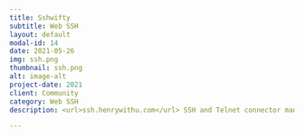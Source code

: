 ```yaml
---
title: Sshwifty
subtitle: Web SSH
layout: default
modal-id: 14
date: 2021-05-26
img: ssh.png
thumbnail: ssh.png
alt: image-alt
project-date: 2021
client: Community
category: Web SSH
description: <url>ssh.henrywithu.com</url> SSH and Telnet connector made for the Web.

---
```

